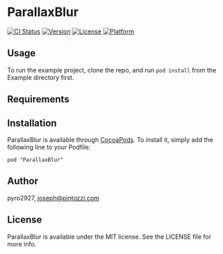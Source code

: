 # ParallaxBlur

[![CI Status](http://img.shields.io/travis/pyro2927/ParallaxBlur.svg?style=flat)](https://travis-ci.org/pyro2927/ParallaxBlur)
[![Version](https://img.shields.io/cocoapods/v/ParallaxBlur.svg?style=flat)](http://cocoadocs.org/docsets/ParallaxBlur)
[![License](https://img.shields.io/cocoapods/l/ParallaxBlur.svg?style=flat)](http://cocoadocs.org/docsets/ParallaxBlur)
[![Platform](https://img.shields.io/cocoapods/p/ParallaxBlur.svg?style=flat)](http://cocoadocs.org/docsets/ParallaxBlur)

## Usage

To run the example project, clone the repo, and run `pod install` from the Example directory first.

## Requirements

## Installation

ParallaxBlur is available through [CocoaPods](http://cocoapods.org). To install
it, simply add the following line to your Podfile:

    pod "ParallaxBlur"

## Author

pyro2927, joseph@pintozzi.com

## License

ParallaxBlur is available under the MIT license. See the LICENSE file for more info.

